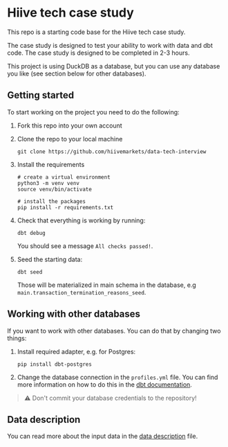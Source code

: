 # Hiive tech case study

This repo is a starting code base for the Hiive tech case study.

The case study is designed to test your ability to work with data and dbt code. The case study is designed to be completed in 2-3 hours.

This project is using DuckDB as a database, but you can use any database you like (see section below for other databases).

## Getting started

To start working on the project you need to do the following:

1. Fork this repo into your own account
1. Clone the repo to your local machine

    ```
    git clone https://github.com/hiivemarkets/data-tech-interview
    ```
1. Install the requirements

    ```
    # create a virtual environment
    python3 -m venv venv
    source venv/bin/activate

    # install the packages
    pip install -r requirements.txt
    ```
1. Check that everything is working by running:

    ```
    dbt debug
    ```
    You should see a message `All checks passed!`.
1. Seed the starting data:

    ```
    dbt seed
    ```
    Those will be materialized in main schema in the database, e.g `main.transaction_termination_reasons_seed`.

## Working with other databases

If you want to work with other databases. You can do that by changing two things:

1. Install required adapter, e.g. for Postgres:

    ```
    pip install dbt-postgres
    ```
2. Change the database connection in the `profiles.yml` file. You can find more information on how to do this in the [dbt documentation](https://docs.getdbt.com/docs/profiles).

> ⚠️ Don't commit your database credentials to the repository!

## Data description

You can read more about the input data in the [data description](data_description.md) file.
